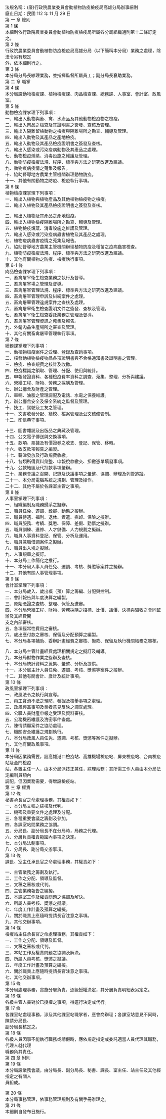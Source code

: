 法規名稱：(廢)行政院農業委員會動植物防疫檢疫局高雄分局辦事細則  
廢止日期：民國 112 年 11 月 29 日  
第 一 章 總則  
第 1 條  
本細則依行政院農業委員會動植物防疫檢疫局所屬各分局組織通則第十二條訂定之。  
第 2 條  
行政院農業委員會動植物防疫檢疫局高雄分局（以下簡稱本分局）業務之處理，除法令另有規定  
外，依本細則行之。  
第 3 條  
本分局分局長綜理業務，並指揮監督所屬員工；副分局長襄助業務。  
第 二 章 職掌  
第 4 條  
本分局設動物檢疫課、植物檢疫課、肉品檢查課、總務課、人事室、會計室、政風室。  
第 5 條  
動物檢疫課掌理下列事項：  
一、輸出入動物與畜、禽、水產品及其他動物檢疫物之檢疫。  
二、輸出入肉品之檢查及其證明書之簽發、查核及管理。  
三、輸出入隔離留檢動物之檢疫與隔離場所之勘查、輔導及管理。  
四、輸出入動物及其產品之產地檢疫。  
五、輸出入動物及其產品檢疫證明書之簽發及查核。  
六、輸出入感染或污染疫病動物及其產品之處理。  
七、動物檢疫燻蒸、消毒設施之維護及管理。  
八、動物防疫檢疫法規、程序、標準與方法之研究改進及建議。  
九、動物疫病疫情之蒐集及報告。  
十、協助督導地方農業主管機關辦理動物防疫。  
十一、其他有關動物之防疫、檢疫執行事項。  
第 6 條  
植物檢疫課掌理下列事項：  
一、輸出入植物與植物產品及其他植物檢疫物之檢疫。  
二、輸出入植物及其產品檢疫證明書之簽發及查核。  


三、輸出入植物及其產品之產地檢疫。  
四、輸出入植物檢疫隔離場所之勘查、輔導及管理。  
五、植物檢疫燻蒸、消毒設施之維護及管理。  
六、輸出入感染或污染疫病蟲害植物及其產品之處理。  
七、植物疫病蟲害疫情之蒐集及報告。  
八、協助督導地方農業主管機關辦理植物防疫及種苗之疫病蟲害檢查。  
九、植物防疫檢疫法規、程序、標準與方法之研究改進及建議。  
十、其他有關植物之防疫、檢疫執行事項。  
第 6-1 條  
肉品檢查課掌理下列事項：  
一、畜禽屠宰衛生檢查業務之執行及督導。  
二、畜禽屠宰場之管理及督導。  
三、畜禽屠宰管理法規、程序、標準與方法之研究改進及建議。  
四、畜禽屠宰管理申訴及糾紛案件之處理。  
五、畜禽屠宰管理違規案件之查核及處理。  
六、畜禽屠宰衛生檢查證明文件之簽發、查核及管理。  
七、畜禽屠宰衛生檢查委託業務之管理及督導。  
八、畜禽屠宰管理資訊之蒐集及報告。  
九、外銷肉品生產場所之審查及管理。  
十、其他有關畜禽屠宰管理執行事項。  
第 7 條  
總務課掌理下列事項：  
一、動植物檢疫案件之受理、登錄及查詢事項。  
二、核發動植物檢疫物品各項證明書與不合格通知書及證明書之管理。  
三、檢疫、檢查規費之核計及收繳。  
四、檢疫標識之領取、管理、分配、使用與統計。  
五、申報發證資料、各種檢疫費率資料之調查、蒐集、整理、分析與建議。  
六、營繕工程、財物、勞務之採購及管理。  
七、辦公廳舍及財產之管理。  
八、車輛、油脂之管理調配及電話、水電之保養維護。  
九、辦公廳舍安全及保全系統之監督及管理。  
十、技工、駕駛及工友之管理。  
十一、文書收發分配、繕校、檔案管理及公文稽催管制。  
十二、印信典守事項。  


十三、圖書雜誌及出版品之典藏及管理。  
十四、公文電子傳送與交換事項。  
十五、款項、票據及有價證券之收支、登記、保管、移轉。  
十六、收支款項報告之編製。  
十七、薪津發放及行政規費收繳。  
十八、各類所得資料彙整、申報稅款繳交、扣繳憑單填發事項。  
十九、公款結匯及代扣款事項彙辦。  
二十、業務會議之召開、記錄及決議事項之彙整、協調、辦理及列管追蹤。  
二十一、本分局電腦系統之規劃、管理及操作。  
二十二、其他不屬於各課室主管之事項。  
第 8 條  
人事室掌理下列事項：  
一、組織編制及職務歸系之擬辦。  
二、職員任免、遷調、銓審、動態之擬辦。  
三、職員待遇、福利、退休、資遣、撫卹、保險之擬辦。  
四、職員服務、考績、獎懲、保障、差假、勤惰之擬辦。  
五、職員訓練、進修、人才儲備、人力規劃之擬辦。  
六、職員人事資料登記、保管、分析及運用。  
七、職員兼職借調案件之擬辦。  
八、職員出入境之擬辦。  
九、人事規章之擬訂。  
十、本分局工作簡化之推行。  
十一、本分局人事人員任免、遷調、考核、獎懲等案件之擬辦。  
十二、其他有關人事管理事項。  
第 9 條  
會計室掌理下列事項：  
一、本分局歲入、歲出概（預）算之籌編、分配與控制。  
二、會計報告與年度決算之編製。  
三、原始憑證之查核、整理、保管及送審。  
四、本分局營繕工程、財物、勞務採購之招標、比價、議價、決標與驗收之會同監辦及其經費開  
支之內部審核。  
五、各項經常性費用之審核。  
六、歲出應付款之審核、保留及分配預算之編製。  
七、本分局各項補助、委辦計畫經費之審核、撥款、保留及執行機關帳務之審核。  


八、本分局主管計畫經費處理相關規定之擬訂及輔導。  
九、本分局財物作業之監辦及查核。  
十、本分局統計資料之蒐集、彙整、分析及提供。  
十一、本分局主計人員任免、遷調、考核、獎懲等案件之擬辦。  
十二、其他有關會計、歲計及統計事項。  
第 10 條  
政風室掌理下列事項：  
一、政風法令之執行與宣導。  
二、員工貪瀆不法之預防、發掘及檢舉事項之處理。  
三、政風興革事項及業者意見反映之調查處理。  
四、公職人員財產申報之受理及資料審核。  
五、公務機密維護及洩密事件查處。  
六、陳情請願案件之協助處理。  
七、機關安全維護之規劃執行。  
八、本分局政風人員任免、遷調、考核、獎懲等案件之擬辦。  
九、其他有關政風事項。  
第 11 條  
本分局因業務需要，設高雄港口檢疫站、高雄機場檢疫站、屏東檢疫站、台南檢疫站及金門檢疫  
站，各置主任一人，由本分局派技正兼任，綜理站務；其所需工作人員由本分局法定編制員額內  
調配。但因業務需要，得增設檢疫站。  
第 三 章 權責  
第 12 條  
秘書承長官之命處理事務，其權責如下：  
一、本分局文稿之綜核及代判。  
二、機密及重要文件之處理及分配。  
三、各種重要會議之籌劃及參加。  
四、各課室站間業務之協調。  
五、分局長、副分局長不在分局時，局務之代理。  
六、分層負責權責範圍內事項之決定。  
七、本分局法制事項。  
八、分局長、副分局交辦事項。  
第 13 條  
課長、室主任承長官之命處理事務，其權責如下：  


一、主管業務之籌劃及執行。  
二、工作之分配、領導及監督。  
三、文稿之審核或代判。  
四、主管業務報告之編擬。  
五、本課室工作及權責問題之協調及解決。  
六、所屬人員考核、獎懲之擬議。  
七、年度工作計畫及預算之編擬。  
八、關於職責上應隨時提請長官注意之事項。  
九、其他交辦事項。  
第 14 條  
檢疫站主任承長官之命處理事務，其權責如下：  
一、工作之分配、領導及監督。  
二、文稿之審核或代判。  
三、本站工作及權責問題之協調及解決。  
四、所屬人員考核、獎懲之擬議。  
五、年度工作計畫及預算之編擬。  
六、關於職責上應隨時提請長官注意之事項。  
七、其他交辦事項。  
第 15 條  
本分局處理事務，實施分層負責，逐級授權決定，其分層負責明細表另定之。  
第 16 條  
各級主管人員對於已授權之事項，得逕行決定或代行。  
第 17 條  
各課室站處理事務，涉及其他課室站職掌者，應會商辦理；各課室站意見不同時，陳請分局長、  
副分局長核定之。  
第 18 條  
各級人員因事不能執行職務或請假時，應依規定指定或委託適當人員代理其職務，代理人就代理  
職務負其責任。  
第 四 章 附則  
第 19 條  
本分局設業務會議，由分局長、副分局長、秘書、課長、室主任、站主任及其他經指定之有關人  
員組成。  


第 20 條  
本分局事務管理，依事務管理規則及有關手冊辦理之。  
第 21 條  
本細則自發布日施行。  


